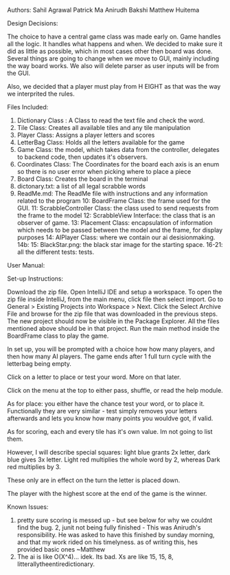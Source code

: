 Authors: 
Sahil Agrawal
Patrick Ma
Anirudh Bakshi 
Matthew Huitema

Design Decisions:

The choice to have a central game class was made early on. Game handles all the logic. It handles what happens and when.
We decided to make sure it did as little as possible, which in most cases other then board was done. Several things are going
to change when we move to GUI, mainly including the way board works. We also will delete parser as user inputs will be from the GUI.

Also, we decided that a player must play from H EIGHT as that was the way we interprited the rules.

Files Included:

1. Dictionary Class : A Class to read the text file and check the word.  
2. Tile Class: Creates all available tiles and any tile manipulation
3. Player Class: Assigns a player letters and scores
4. LetterBag Class: Holds all the letters available for the game
5. Game Class: the model, which takes data from the controller, delegates to backend code, then updates it's observers.
6. Coordinates Class: The Coordinates for the board each axis is an enum so there is no user error when picking where to place a piece
7. Board Class: Creates the board in the terminal
8. dictonary.txt: a list of all legal scrabble words
9. ReadMe.md: The ReadMe file with instructions and any information related to the program 
10: BoardFrame Class: the frame used for the GUI.
11: ScrabbleController Class: the class used to send requests from the frame to the model
12: ScrabbleView Interface: the class that is an observer of game.
13: Placement Class: encapsulation of information which needs to be passed between the model and the frame, for display purposes
14: AIPlayer Class: where we contain our ai desisionmaking.
    14b: 
15: BlackStar.png: the black star image for the starting space.
16-21: all the different tests: tests.

User Manual:

Set-up Instructions:

Download the zip file. Open IntelliJ IDE and setup a workspace. To open the zip file inside IntelliJ,
from the main menu, click file then select import. Go to General > Existing Projects into Workspace > Next. 
Click the Select Archive File and browse for the zip file that was downloaded in the previous steps. 
The new project should now be visible in the Package Explorer. All the files mentioned above should be in that project. 
Run the main method inside the BoardFrame class to play the game.

In set up, you will be prompted with a choice how how many players, and then how many AI players. The game ends after 1 full turn cycle with the letterbag being empty.

Click on a letter to place or test your word. More on that later.

Click on the menu at the top to either pass, shuffle, or read the help module.

As for place: you either have the chance test your word, or to place it.
Functionally they are very similar - test simply removes your letters afterwards and lets you know how many points you wouldve got, if valid.

As for scoring, each and every tile has it's own value.
Im not going to list them.

However, I will describe special squares: light blue grants 2x letter, dark blue gives 3x letter.
Light red multiplies the whole word by 2, whereas Dark red multiplies by 3.

These only are in effect on the turn the letter is placed down.

The player with the highest score at the end of the game is the winner.




Known Issues: 
1. pretty sure scoring is messed up - but see below for why we couldnt find the bug.
2, junit not being fully finished - This was Anirudh's responsibility. He was asked to have this finished by sunday morning, and that my work rided on his timelyness.
as of writing this, hes provided basic ones ~Matthew
3. The ai is like O(X^4)... idek. Its bad. Xs are like 15, 15, 8, litterallytheentiredictionary.
